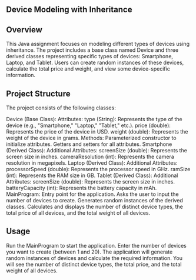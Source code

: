 ## Device Modeling with Inheritance

## Overview

This Java assignment focuses on modeling different types of devices using inheritance. The project includes a base class named Device and three derived classes representing specific types of devices: Smartphone, Laptop, and Tablet. Users can create random instances of these devices, calculate the total price and weight, and view some device-specific information.

## Project Structure

The project consists of the following classes:

Device (Base Class):
Attributes:
type (String): Represents the type of the device (e.g., "Smartphone," "Laptop," "Tablet," etc.).
price (double): Represents the price of the device in USD.
weight (double): Represents the weight of the device in grams.
Methods:
Parameterized constructor to initialize attributes.
Getters and setters for all attributes.
Smartphone (Derived Class):
Additional Attributes:
screenSize (double): Represents the screen size in inches.
cameraResolution (int): Represents the camera resolution in megapixels.
Laptop (Derived Class):
Additional Attributes:
processorSpeed (double): Represents the processor speed in GHz.
ramSize (int): Represents the RAM size in GB.
Tablet (Derived Class):
Additional Attributes:
screenSize (double): Represents the screen size in inches.
batteryCapacity (int): Represents the battery capacity in mAh.
MainProgram:
Entry point for the application.
Asks the user to input the number of devices to create.
Generates random instances of the derived classes.
Calculates and displays the number of distinct device types, the total price of all devices, and the total weight of all devices.
## Usage

Run the MainProgram to start the application.
Enter the number of devices you want to create (between 1 and 20).
The application will generate random instances of devices and calculate the required information.
You will see the number of distinct device types, the total price, and the total weight of all devices.
